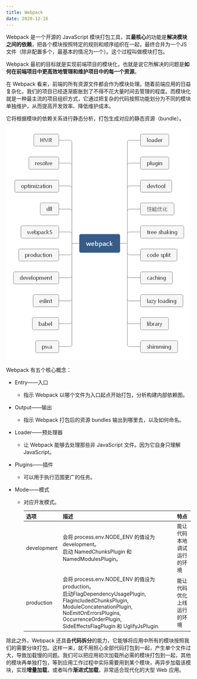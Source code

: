```yaml
---
title: Webpack
date: 2020-12-16
---
```


Webpack 是一个开源的 JavaScript 模块打包工具，其**最核心**的功能是**解决模块之间的依赖**，把各个模块按照特定的规则和顺序组织在一起，最终合并为一个JS文件（除非配置多个，最基本的情况为一个）。这个过程叫做模块打包。

Webpack 最初的目标就是实现前端项目的模块化，也就是说它所解决的问题是**如何在前端项目中更高效地管理和维护项目中的每一个资源**。

在 Webpack 看来，前端的所有资源文件都会作为模块处理。随着前端应用的日益复杂化，我们的项目已经逐渐膨胀到了不得不花大量时间去管理的程度。而模块化就是一种最主流的项目组织方式，它通过把复杂的代码按照功能划分为不同的模块单独维护，从而提高开发效率、降低维护成本。

它将根据模块的依赖关系进行静态分析，打包生成对应的静态资源（bundle）。

<img src="./imgs/webpack.png" />

Webpack 有五个核心概念：

- Entry——入口

  - 指示 Webpack 以哪个文件为入口起点开始打包，分析构建内部依赖图。

- Output——输出

  - 指示 Webpack 打包后的资源 bundles 输出到哪里去，以及如何命名。

- Loader——预处理器

  - 让 Webpack 能够去处理那些非 JavaScript 文件。因为它自身只理解JavaScript。

- Plugins——插件

  - 可以用于执行范围更广的任务。

- Mode——模式

  - 对应开发模式。

    | 选项        | 描述                                                         | 特点                       |
    | ----------- | ------------------------------------------------------------ | -------------------------- |
    | development | 会将 process.env.NODE_ENV 的值设为 development。<br />启动 NamedChunksPlugin 和 NamedModulesPlugin。 | 能让代码本地调试运行的环境 |
    | production  | 会将 process.env.NODE_ENV 的值设为production。<br />启动FlagDependencyUsagePlugin, FlagincludedChunksPlugin, ModuleConcatenationPlugin, NoEmitOnErrorsPlugins, OccurrenceOrderPlugin, SideEffectsFlagPlugin 和 UglifyJsPlugin. | 能让代码优化上线运行的环境 |

除此之外，Webpack 还具备**代码拆分**的能力，它能够将应用中所有的模块按照我们的需要分块打包。这样一来，就不用担心全部代码打包到一起，产生单个文件过大，导致加载慢的问题。我们可以把应用初次加载所必需的模块打包到一起，其他的模块再单独打包，等到应用工作过程中实际需要用到某个模块，再异步加载该模块，实现**增量加载**，或者叫作**渐进式加载**，非常适合现代化的大型 Web 应用。